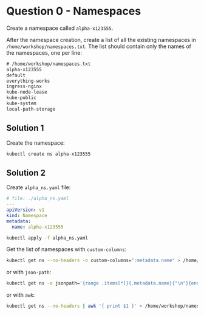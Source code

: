 # Question 0 - Namespaces

Create a namespace called `alpha-x123555`.

After the namespace creation, create a list of all the existing namespaces in `/home/workshop/namespaces.txt`.
The list should contain only the names of the namespaces, one per line:

```txt
# /home/workshop/namespaces.txt
alpha-x123555
default
everything-works
ingress-nginx
kube-node-lease
kube-public
kube-system
local-path-storage
```

## Solution 1

Create the namespace:

```bash
kubectl create ns alpha-x123555
```

## Solution 2

Create `alpha_ns.yaml` file:

```yaml
# file: ./alpha_ns.yaml
---
apiVersion: v1
kind: Namespace
metadata:
  name: alpha-x123555
```

```bash
kubectl apply -f alpha_ns.yaml
```

Get the list of namespaces with `custom-columns`:

```bash
kubectl get ns --no-headers -o custom-columns=":metadata.name" > /home/workshop/namespaces.txt
```

or with `json-path`:

```bash
kubectl get ns -o jsonpath='{range .items[*]}{.metadata.name}{"\n"}{end}' > /home/workshop/namespaces.txt
```

or with `awk`:

```bash
kubectl get ns --no-headers | awk '{ print $1 }' > /home/workshop/namespaces.txt
```
